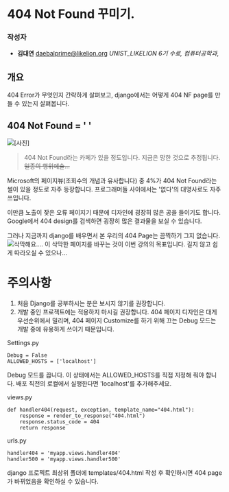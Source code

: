 
# 404 Not Found 꾸미기.

### 작성자
* **김대연** daebalprime@likelion.org _UNIST_LIKELION 6기 수료, 컴퓨터공학과_, 
 
## 개요
404 Error가 무엇인지 간략하게 살펴보고, django에서는 어떻게 404 NF page를 만들 수 있는지 살펴봅니다.

## 404 Not Found = '   '

![\[사진\]](http://ldb.phinf.naver.net/20170109_190/1483942888187uU1yP_JPEG/186059555146313_4.jpeg)

> 404 Not Found라는 카페가 있을 정도입니다. 지금은 망한 것으로 추정됩니다. ~~일종의 행위예술...~~


Microsoft의 페이지뷰(조회수의 개념과 유사합니다) 중 4%가 404 Not Found라는 썰이 있을 정도로 자주 등장합니다. 
프로그래머들 사이에서는 '없다'의 대명사로도 자주 쓰입니다.

이만큼 노출이 잦은 오류 페이지기 때문에 디자인에 굉장히 많은 공을 들이기도 합니다. Google에서 404 design를 검색하면 굉장히 많은 결과물을 보실 수 있습니다.

그러나 지금까지 django를 배우면서 본 우리의 404 Page는 끔찍하기 그지 없습니다. 
![삭막해요....](https://i.stack.imgur.com/V2f7f.jpg)
 이 삭막한 페이지를 바꾸는 것이 이번 강의의 목표입니다. 길지 않고 쉽게 따라오실 수 있으나...

# 주의사항

 1. 처음 Django를 공부하시는 분은 보시지 않기를 권장합니다.
 2. 개발 중인 프로젝트에는 적용하지 마시길 권장합니다. 404 페이지 디자인은 대게 우선순위에서 밀리며, 404 페이지 Customize를 하기 위해 끄는 Debug 모드는 개발 중에 유용하게 쓰이기 때문입니다.




Settings.py 

    Debug = False
    ALLOWED_HOSTS = ['localhost']

Debug 모드를 끕니다. 이 상태에서는 ALLOWED_HOSTS를 직접 지정해 줘야 합니다. 배포 직전의 로컬에서 실행한다면 'localhost'를 추가해주세요.

views.py

    def handler404(request, exception, template_name="404.html"):
        response = render_to_response("404.html")
        response.status_code = 404
        return response

urls.py

    handler404 = 'myapp.views.handler404' 
    handler500 = 'myapp.views.handler500'

django 프로젝트 최상위 폴더에 templates/404.html 작성 후 확인하시면 404 page가 바뀌었음을 확인하실 수 있습니다.

